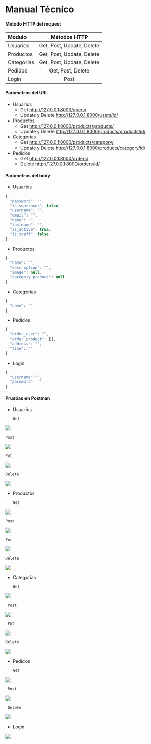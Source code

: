 # Manual Técnico

#### Método HTTP del request

| Modulo  | Métodos HTTP  |
| :------------ |:---------------:|
| Usuarios   |  Get, Post, Update, Delete|
| Productos    | Get, Post, Update, Delete        |
| Categorias |  Get, Post, Update, Delete       |
|Pedidos | Get, Post, Delete|
|Login| Post|


#### Parámetros del URL
- Usuarios
	- Get
	http://127.0.0.1:8000/users/
	- Update y Delete
	http://127.0.0.1:8000/users/id/
- Productos
	- Get 
	http://127.0.0.1:8000/products/products/
	- Update y Delete
	http://127.0.0.1:8000/products/products/id/
- Categorias
	- Get
	http://127.0.0.1:8000/products/category/
	- Update y Delete
	http://127.0.0.1:8000/products/category/id/
- Pedidos
	- Get
	http://127.0.0.1:8000/orders/
	- Delete
	http://127.0.0.1:8000/orders/id/

#### Parámetros del body
- Usuarios
```javascript
{
  "password": "",
  "is_superuser": false,
  "username": "",
  "email": "",
  "name": "",
  "lastname": "",
  "is_active": true,
  "is_staff": false
}
```
- Productos
```javascript
{
  "name": "",
  "description": "",
  "image": null,
  "category_product": null
}
```
- Categorias
```javascript
{
  "name": ""
}
```
- Pedidos
```javascript
{
  "order_user": "",
  "order_product": [],
  "address": "",
  "time": ""
}
```
- Login
```javascript
{
  "username":"",
  "password": ""
}
```

#### Pruebas en Postman
- Usuarios
 

	  Get

![](images/UsuariosGet.PNG)

	Post
	
![](images/UsuariosPost.PNG)

	Put
	
![](images/UsuariosPut.PNG)

	Delete
	
![](images/UsuariosDelete.PNG)

- Productos


	  Get
	
![](images/ProductosGet.PNG)

	Post
	
![](images/ProductoPost.PNG)

	Put

![](images/ProductoPut.PNG)

	Delete

![](images/ProductoDelete.PNG)

- Categorias


	  Get

![](images/CategoriasGet.PNG)

	 Post

![](images/CategoriaPost.PNG)

	 Put

![](images/CategoriaPut.PNG)

	Delete

![](images/CategoriaDelete.PNG)

- Pedidos 


	  Get

![](images/PedidoGet.PNG)

	 Post
	 
![](images/PedidoPost.PNG)

	 Delete

![](images/PedidoDelete.PNG)

- Login

![](images/Login.PNG)
